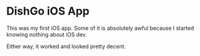 # DishGo iOS App

This was my first iOS app. Some of it is absolutely awful because I started knowing nothing about iOS dev.

Either way, it worked and looked pretty decent.
